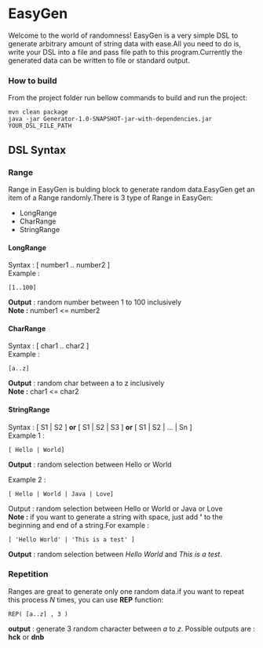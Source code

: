# EasyGen
Welcome to the world of randomness! EasyGen is a very simple DSL to generate arbitrary amount of string data with ease.All you need 
to do is, write your DSL into a file and pass file path to this program.Currently the generated data can be written to file or standard output. 

### How to build
From the project folder run bellow commands to build and run the project:
```
mvn clean package
java -jar Generator-1.0-SNAPSHOT-jar-with-dependencies.jar YOUR_DSL_FILE_PATH
```

## DSL Syntax
### Range
Range in EasyGen is bulding block to generate random data.EasyGen get an item of a Range randomly.There is 3 type of Range in EasyGen:
* LongRange
* CharRange
* StringRange

#### LongRange
Syntax  : [ number1 .. number2 ]  
Example :  
```
[1..100]  
```
**Output**  : random number between 1 to 100 inclusively  
**Note :** number1 <= number2

#### CharRange
Syntax  : [ char1 .. char2 ]  
Example :  
```
[a..z]  
```
**Output**  : random char between a to z inclusively   
**Note :** char1 <= char2

#### StringRange
Syntax   : [ S1 | S2 ] **or** [ S1 | S2 | S3 ] **or** [ S1 | S2 | ... | Sn ]   
Example 1 :  
```
[ Hello | World]    
```
**Output** : random selection between Hello or World  


Example 2 :  
```
[ Hello | World | Java | Love]  
```
Output : random selection between Hello or World or Java or Love  
**Note :** if you want to generate a string with space, just add **'** to the beginning and end of a string.For example :  
```
[ 'Hello World' | 'This is a test' ]  
```
**Output** : random selection between *Hello World* and *This is a test*.  

### Repetition
Ranges are great to generate only one random data.if you want to repeat this process *N* times, you can use **REP** function:
```
REP( [a..z] , 3 )
```
**output** : generate 3 random character between *a* to *z*. Possible outputs are : **hck** or **dnb**
